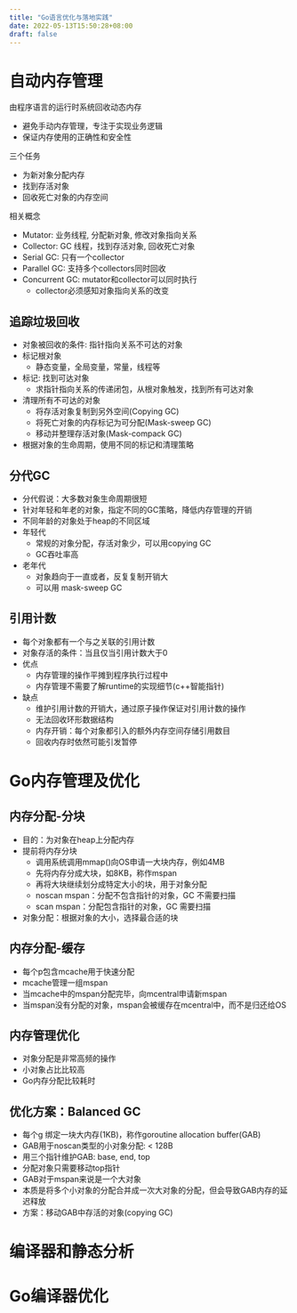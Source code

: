 ```yaml
---
title: "Go语言优化与落地实践"
date: 2022-05-13T15:50:28+08:00
draft: false
---
```


# 自动内存管理
由程序语言的运行时系统回收动态内存
- 避免手动内存管理，专注于实现业务逻辑
- 保证内存使用的正确性和安全性
  
三个任务
- 为新对象分配内存
- 找到存活对象
- 回收死亡对象的内存空间

相关概念
- Mutator: 业务线程, 分配新对象, 修改对象指向关系
- Collector: GC 线程，找到存活对象, 回收死亡对象
- Serial GC: 只有一个collector
- Parallel GC: 支持多个collectors同时回收
- Concurrent GC: mutator和collector可以同时执行
    - collector必须感知对象指向关系的改变
## 追踪垃圾回收
- 对象被回收的条件: 指针指向关系不可达的对象
- 标记根对象
    - 静态变量，全局变量，常量，线程等
- 标记: 找到可达对象
    - 求指针指向关系的传递闭包，从根对象触发，找到所有可达对象
- 清理所有不可达的对象
    - 将存活对象复制到另外空间(Copying GC)
    - 将死亡对象的内存标记为可分配(Mask-sweep GC)
    - 移动并整理存活对象(Mask-compack GC)
- 根据对象的生命周期，使用不同的标记和清理策略

## 分代GC
- 分代假说：大多数对象生命周期很短
- 针对年轻和年老的对象，指定不同的GC策略，降低内存管理的开销
- 不同年龄的对象处于heap的不同区域
- 年轻代
    - 常规的对象分配，存活对象少，可以用copying GC
    - GC吞吐率高
- 老年代
    - 对象趋向于一直或者，反复复制开销大
    - 可以用 mask-sweep GC

## 引用计数
- 每个对象都有一个与之关联的引用计数
- 对象存活的条件：当且仅当引用计数大于0
- 优点
    - 内存管理的操作平摊到程序执行过程中
    - 内存管理不需要了解runtime的实现细节(c++智能指针)
- 缺点
    - 维护引用计数的开销大，通过原子操作保证对引用计数的操作
    - 无法回收环形数据结构
    - 内存开销：每个对象都引入的额外内存空间存储引用数目
    - 回收内存时依然可能引发暂停
  
# Go内存管理及优化
## 内存分配-分块
- 目的：为对象在heap上分配内存
- 提前将内存分块
    - 调用系统调用mmap()向OS申请一大块内存，例如4MB
    - 先将内存分成大块，如8KB，称作mspan
    - 再将大块继续划分成特定大小的块，用于对象分配
    - noscan mspan：分配不包含指针的对象，GC 不需要扫描
    - scan mspan：分配包含指针的对象，GC 需要扫描
- 对象分配：根据对象的大小，选择最合适的块
  
## 内存分配-缓存
- 每个p包含mcache用于快速分配
- mcache管理一组mspan
- 当mcache中的mspan分配完毕，向mcentral申请新mspan
- 当mspan没有分配的对象，mspan会被缓存在mcentral中，而不是归还给OS

## 内存管理优化
- 对象分配是非常高频的操作
- 小对象占比比较高
- Go内存分配比较耗时

## 优化方案：Balanced GC
- 每个g 绑定一块大内存(1KB)，称作goroutine allocation buffer(GAB)
- GAB用于noscan类型的小对象分配: < 128B
- 用三个指针维护GAB: base, end, top
- 分配对象只需要移动top指针
- GAB对于mspan来说是一个大对象
- 本质是将多个小对象的分配合并成一次大对象的分配，但会导致GAB内存的延迟释放
- 方案：移动GAB中存活的对象(copying GC)
# 编译器和静态分析

# Go编译器优化
